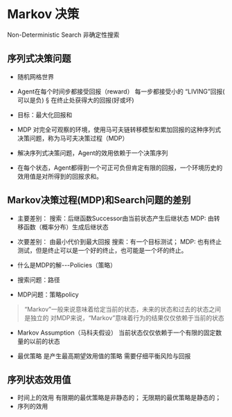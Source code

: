 # Markov 决策
Non-Deterministic  Search 非确定性搜索

## 序列式决策问题
- 随机网格世界
- Agent在每个时间步都接受回报（reward）
	每一步都接受小的 “LIVING”回报(  可以是负) § 在终止处获得大的回报(好或坏)
- 目标：最大化回报和

- MDP
对完全可观察的环境，使用马可夫链转移模型和累加回报的这种序列式决策问题，称为马可夫决策过程（MDP）
- 解决序列式决策问题，Agent的效用依赖于一个决策序列
- 在每个状态，Agent都得到一个可正可负但肯定有限的回报，一个环境历史的效用值是对所得到的回报求和。
## Markov决策过程(MDP)和Search问题的差别
- 主要差别：
搜索：后继函数Successor由当前状态产生后继状态
MDP:    由转移函数（概率分布）生成后继状态
- 次要差别：
由最小代价到最大回报
搜索：有一个目标测试；
MDP:  也有终止测试，但是终止可以是一个好的终止，也可能是一个坏的终止。

- 什么是MDP的解---Policies（策略）
- 搜索问题：路径
- MDP问题：策略policy

> “Markov”一般来说意味着给定当前的状态，未来的状态和过去的状态之间是独立的
> 对MDP来说，“Markov”意味着行为的结果仅仅依赖于当前的状态

- Markov  Assumption（马科夫假设）
当前状态仅仅依赖于一个有限的固定数量的以前的状态

- 最优策略
是产生最高期望效用值的策略
需要仔细平衡风险与回报
## 序列状态效用值
- 时间上的效用
有限期的最优策略是非静态的；
无限期的最优策略是静态的；
- 序列的效用
